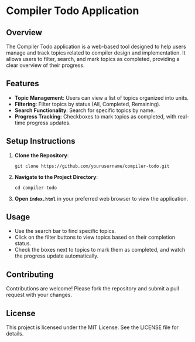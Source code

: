 # Compiler Todo Application

## Overview
The Compiler Todo application is a web-based tool designed to help users manage and track topics related to compiler design and implementation. It allows users to filter, search, and mark topics as completed, providing a clear overview of their progress.

## Features
- **Topic Management**: Users can view a list of topics organized into units.
- **Filtering**: Filter topics by status (All, Completed, Remaining).
- **Search Functionality**: Search for specific topics by name.
- **Progress Tracking**: Checkboxes to mark topics as completed, with real-time progress updates.

## Setup Instructions
1. **Clone the Repository**:
   ```
   git clone https://github.com/yourusername/compiler-todo.git
   ```
2. **Navigate to the Project Directory**:
   ```
   cd compiler-todo
   ```
3. **Open `index.html`** in your preferred web browser to view the application.

## Usage
- Use the search bar to find specific topics.
- Click on the filter buttons to view topics based on their completion status.
- Check the boxes next to topics to mark them as completed, and watch the progress update automatically.

## Contributing
Contributions are welcome! Please fork the repository and submit a pull request with your changes.

## License
This project is licensed under the MIT License. See the LICENSE file for details.